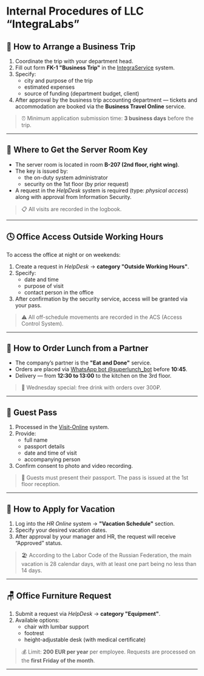 # Internal Procedures of LLC “IntegraLabs”

## 🧳 How to Arrange a Business Trip

1. Coordinate the trip with your department head.
2. Fill out form **FK-1 "Business Trip"** in the [IntegraService](https://intra.integralabs.local) system.
3. Specify:
   - city and purpose of the trip
   - estimated expenses
   - source of funding (department budget, client)
4. After approval by the business trip accounting department — tickets and accommodation are booked via the **Business Travel Online** service.

> ⏰ Minimum application submission time: **3 business days** before the trip.

---

## 🔐 Where to Get the Server Room Key

- The server room is located in room **B-207 (2nd floor, right wing)**.
- The key is issued by:
  - the on-duty system administrator
  - security on the 1st floor (by prior request)
- A request in the *HelpDesk* system is required (type: _physical access_) along with approval from Information Security.

> 📋 All visits are recorded in the logbook.

---

## 🕓 Office Access Outside Working Hours

To access the office at night or on weekends:

1. Create a request in *HelpDesk* → **category "Outside Working Hours"**.
2. Specify:
   - date and time
   - purpose of visit
   - contact person in the office
3. After confirmation by the security service, access will be granted via your pass.

> ⚠️ All off-schedule movements are recorded in the ACS (Access Control System).

---

## 🍱 How to Order Lunch from a Partner

- The company’s partner is the **"Eat and Done"** service.
- Orders are placed via [WhatsApp bot @superlunch_bot](https://t.me/emitochka_bot) before **10:45**.
- Delivery — from **12:30 to 13:00** to the kitchen on the 3rd floor.

> 🎁 Wednesday special: free drink with orders over 300₽.

---

## 🧾 Guest Pass

1. Processed in the [Visit-Online](https://pass.integralabs.local) system.
2. Provide:
   - full name
   - passport details
   - date and time of visit
   - accompanying person
3. Confirm consent to photo and video recording.

> 📌 Guests must present their passport. The pass is issued at the 1st floor reception.

---

## 🌴 How to Apply for Vacation

1. Log into the *HR Online* system → **"Vacation Schedule"** section.
2. Specify your desired vacation dates.
3. After approval by your manager and HR, the request will receive “Approved” status.

> 🏖 According to the Labor Code of the Russian Federation, the main vacation is 28 calendar days, with at least one part being no less than 14 days.

---

## 🪑 Office Furniture Request

1. Submit a request via *HelpDesk* → **category "Equipment"**.
2. Available options:
   - chair with lumbar support
   - footrest
   - height-adjustable desk (with medical certificate)

> 💰 Limit: **200 EUR per year** per employee. Requests are processed on the **first Friday of the month**.

---
